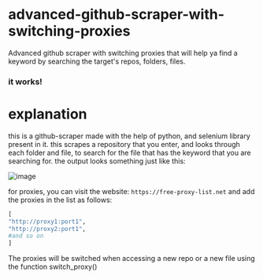 # advanced-github-scraper-with-switching-proxies
Advanced github scraper with switching proxies that will help ya find a keyword by searching the target's repos, folders, files.

### it works! 

# explanation

this is a github-scraper made with the help of python, and selenium library present in it. 
this scrapes a repository that you enter, and looks through each folder and file, to search for the file that has the keyword that you are searching for. the output looks something just like this: 


![image](https://github.com/VoIDWALkER7/github-scraper/assets/84080270/406a90e7-3cf4-4c9a-aa97-cf898e4ff89b)


for proxies, you can visit the website: ```https://free-proxy-list.net``` and add the proxies in the list as follows: 

```Python
[
"http://proxy1:port1", 
"http://proxy2:port1",
#and so on
]
```

The proxies will be switched when accessing a new repo or a new file using the function switch_proxy()
